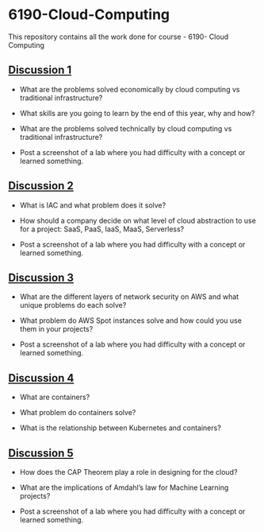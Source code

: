 # 6190-Cloud-Computing

This repository contains all the work done for course - 6190- Cloud Computing

## [Discussion 1](https://github.com/nityanandkore/6190-Cloud-Computing/blob/master/Discussion-1.md)

* What are the problems solved economically by cloud computing vs traditional infrastructure?

*	What skills are you going to learn by the end of this year, why and how?

*	What are the problems solved technically by cloud computing vs traditional infrastructure?

*	Post a screenshot of a lab where you had difficulty with a concept or learned something. 

## [Discussion 2](https://github.com/nityanandkore/6190-Cloud-Computing/blob/master/Discussion-2.md)

* What is IAC and what problem does it solve?

* How should a company decide on what level of cloud abstraction to use for a project: SaaS, PaaS, IaaS, MaaS, Serverless?

* Post a screenshot of a lab where you had difficulty with a concept or learned something.


## [Discussion 3](https://github.com/nityanandkore/6190-Cloud-Computing/blob/master/Discussion-3.md)

* What are the different layers of network security on AWS and what unique problems do each solve?

* What problem do AWS Spot instances solve and how could you use them in your projects?

* Post a screenshot of a lab where you had difficulty with a concept or learned something.

## [Discussion 4](https://github.com/nityanandkore/6190-Cloud-Computing/blob/master/Discussion-4.md)

* What are containers?

* What problem do containers solve?

* What is the relationship between Kubernetes and containers?

## [Discussion 5](https://github.com/nityanandkore/6190-Cloud-Computing/blob/master/Discussion-5.md) 

* How does the CAP Theorem play a role in designing for the cloud?

* What are the implications of Amdahl’s law for Machine Learning projects?

* Post a screenshot of a lab where you had difficulty with a concept or learned something.

